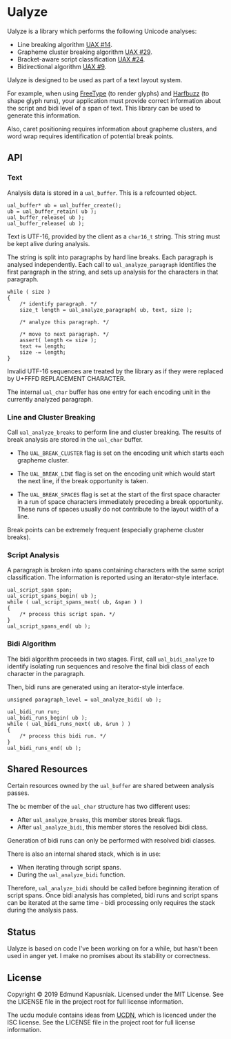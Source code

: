 # Ualyze

Ualyze is a library which performs the following Unicode analyses:

  * Line breaking algorithm [UAX #14](https://unicode.org/reports/tr14/).
  * Grapheme cluster breaking algorithm [UAX #29](https://unicode.org/reports/tr29/#Grapheme_Cluster_Boundaries).
  * Bracket-aware script classification [UAX #24](https://unicode.org/reports/tr24/#Classification_by_Script).
  * Bidirectional algorithm [UAX #9](https://unicode.org/reports/tr9/).

Ualyze is designed to be used as part of a text layout system.

For example, when using [FreeType](https://freetype.org) (to render glyphs)
and [Harfbuzz](http://harfbuzz.org) (to shape glyph runs), your application
must provide correct information about the script and bidi level of a span of
text.  This library can be used to generate this information.

Also, caret positioning requires information about grapheme clusters, and word
wrap requires identification of potential break points.


## API

### Text

Analysis data is stored in a `ual_buffer`.  This is a refcounted object.

    ual_buffer* ub = ual_buffer_create();
    ub = ual_buffer_retain( ub );
    ual_buffer_release( ub );
    ual_buffer_release( ub );

Text is UTF-16, provided by the client as a `char16_t` string.  This string
must be kept alive during analysis.

The string is split into paragraphs by hard line breaks.  Each paragraph is
analysed independently.  Each call to `ual_analyze_paragraph` identifies the
first paragraph in the string, and sets up analysis for the characters in
that paragraph.

    while ( size )
    {
        /* identify paragraph. */
        size_t length = ual_analyze_paragraph( ub, text, size );

        /* analyze this paragraph. */

        /* move to next paragraph. */
        assert( length <= size );
        text += length;
        size -= length;
    }

Invalid UTF-16 sequences are treated by the library as if they were replaced
by U+FFFD REPLACEMENT CHARACTER.

The internal `ual_char` buffer has one entry for each encoding unit in the
currently analyzed paragraph.


### Line and Cluster Breaking

Call `ual_analyze_breaks` to perform line and cluster breaking.  The results of
break analysis are stored in the `ual_char` buffer.

  * The `UAL_BREAK_CLUSTER` flag is set on the encoding unit which starts each
    grapheme cluster.

  * The `UAL_BREAK_LINE` flag is set on the encoding unit which would start
    the next line, if the break opportunity is taken.

  * The `UAL_BREAK_SPACES` flag is set at the start of the first space
    character in a run of space characters immediately preceding a break
    opportunity.  These runs of spaces usually do not contribute to the layout
    width of a line.

Break points can be extremely frequent (especially grapheme cluster breaks).


### Script Analysis

A paragraph is broken into spans containing characters with the same script
classification.  The information is reported using an iterator-style interface.

    ual_script_span span;
    ual_script_spans_begin( ub );
    while ( ual_script_spans_next( ub, &span ) )
    {
        /* process this script span. */
    }
    ual_script_spans_end( ub );


### Bidi Algorithm

The bidi algorithm proceeds in two stages.  First, call `ual_bidi_analyze` to
identify isolating run sequences and resolve the final bidi class of each
character in the paragraph.

Then, bidi runs are generated using an iterator-style interface.

    unsigned paragraph_level = ual_analyze_bidi( ub );

    ual_bidi_run run;
    ual_bidi_runs_begin( ub );
    while ( ual_bidi_runs_next( ub, &run ) )
    {
        /* process this bidi run. */
    }
    ual_bidi_runs_end( ub );


## Shared Resources

Certain resources owned by the `ual_buffer` are shared between analysis passes.

The `bc` member of the `ual_char` structure has two different uses:

  * After `ual_analyze_breaks`, this member stores break flags.
  * After `ual_analyze_bidi`, this member stores the resolved bidi class.

Generation of bidi runs can only be performed with resolved bidi classes.

There is also an internal shared stack, which is in use:

  * When iterating through script spans.
  * During the `ual_analyze_bidi` function.

Therefore, `ual_analyze_bidi` should be called before beginning iteration of
script spans.  Once bidi analysis has completed, bidi runs and script spans can
be iterated at the same time - bidi processing only requires the stack during
the analysis pass.


## Status

Ualyze is based on code I've been working on for a while, but hasn't been used
in anger yet.  I make no promises about its stability or correctness.


## License

Copyright © 2019 Edmund Kapusniak.  Licensed under the MIT License. See the
LICENSE file in the project root for full license information.

The ucdu module contains ideas from [UCDN](https://github.com/grigorig/ucdn),
which is licenced under the ISC license.  See the LICENSE file in the project
root for full license information.

